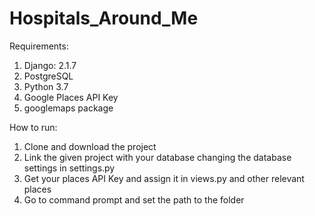 # Hospitals_Around_Me


Requirements:
1. Django: 2.1.7
2. PostgreSQL
3. Python 3.7
4. Google Places API Key
5. googlemaps package 


How to run:

1. Clone and download the project 
2. Link the given project with your database changing the database settings in settings.py
3. Get your places API Key and assign it in views.py and other relevant places
4. Go to command prompt and set the path to the folder
